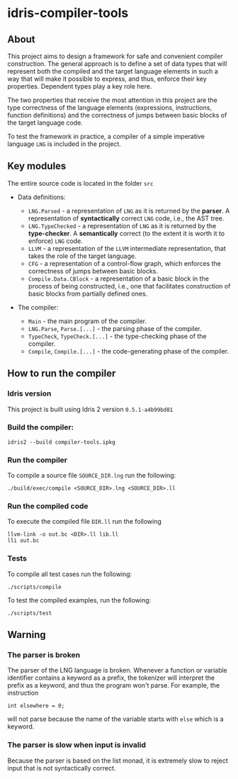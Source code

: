 # idris-compiler-tools

## About

This project aims to design a framework for safe and convenient compiler construction.
The general approach is to define a set of data types that will represent
both the compiled and the target language elements in such a way
that will make it possible to express, and thus, enforce their key properties.
Dependent types play a key role here.

The two properties that receive the most attention in this project are
the type correctness of the language elements (expressions, instructions, function definitions)
and the correctness of jumps between basic blocks of the target language code.

To test the framework in practice, a compiler of a simple imperative language `LNG` is included in the project.

## Key modules
The entire source code is located in the folder `src`

- Data definitions:
  - `LNG.Parsed` - a representation of `LNG` as it is returned by the **parser**.
    A representation of **syntactically** correct `LNG` code, i.e., the AST tree.
  - `LNG.TypeChecked` - a representation of `LNG` as it is returned by the **type-checker**.
    A **semantically** correct (to the extent it is worth it to enforce) `LNG` code.
  - `LLVM` - a representation of the `LLVM` intermediate representation,
    that takes the role of the target language.
  - `CFG` - a representation of a control-flow graph,
    which enforces the correctness of jumps between basic blocks.
  - `Compile.Data.CBlock` - a representation of a basic block in the process of being constructed,
    i.e., one that facilitates construction of basic blocks from partially defined ones.

- The compiler:
  - `Main` - the main program of the compiler.
  - `LNG.Parse`, `Parse.[...]` - the parsing phase of the compiler.
  - `TypeCheck`, `TypeCheck.[...]` - the type-checking phase of the compiler.
  - `Compile`, `Compile.[...]` - the code-generating phase of the compiler.

## How to run the compiler

### Idris version
This project is built using Idris 2 version `0.5.1-a4b99bd81`

### Build the compiler:
```
idris2 --build compiler-tools.ipkg
```

### Run the compiler
To compile a source file `SOURCE_DIR.lng` run the following:
```
./build/exec/compile <SOURCE_DIR>.lng <SOURCE_DIR>.ll
```

### Run the compiled code
To execute the compiled file `DIR.ll` run the following
```
llvm-link -o out.bc <DIR>.ll lib.ll
lli out.bc
```

### Tests
To compile all test cases run the following:
```
./scripts/compile
```

To test the compiled examples, run the following:
```
./scripts/test
```

## Warning

### The parser is broken

The parser of the LNG language is broken.
Whenever a function or variable identifier contains a keyword as a prefix,
the tokenizer will interpret the prefix as a keyword, and thus the program won't parse.
For example, the instruction
```
int elsewhere = 0;
```
will not parse because the name of the variable starts with `else` which is a keyword.

### The parser is slow when input is invalid

Because the parser is based on the list monad,
it is extremely slow to reject input that is not syntactically correct.
